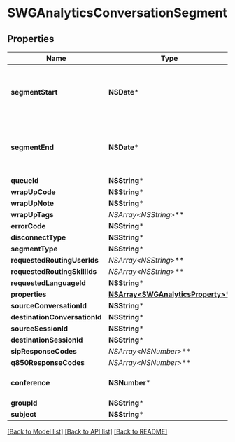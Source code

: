 # SWGAnalyticsConversationSegment

## Properties
Name | Type | Description | Notes
------------ | ------------- | ------------- | -------------
**segmentStart** | **NSDate*** | Date time is represented as an ISO-8601 string. For example: yyyy-MM-ddTHH:mm:ss.SSSZ | [optional] 
**segmentEnd** | **NSDate*** | Date time is represented as an ISO-8601 string. For example: yyyy-MM-ddTHH:mm:ss.SSSZ | [optional] 
**queueId** | **NSString*** |  | [optional] 
**wrapUpCode** | **NSString*** |  | [optional] 
**wrapUpNote** | **NSString*** |  | [optional] 
**wrapUpTags** | **NSArray&lt;NSString*&gt;*** |  | [optional] 
**errorCode** | **NSString*** |  | [optional] 
**disconnectType** | **NSString*** |  | [optional] 
**segmentType** | **NSString*** |  | [optional] 
**requestedRoutingUserIds** | **NSArray&lt;NSString*&gt;*** |  | [optional] 
**requestedRoutingSkillIds** | **NSArray&lt;NSString*&gt;*** |  | [optional] 
**requestedLanguageId** | **NSString*** |  | [optional] 
**properties** | [**NSArray&lt;SWGAnalyticsProperty&gt;***](SWGAnalyticsProperty.md) |  | [optional] 
**sourceConversationId** | **NSString*** |  | [optional] 
**destinationConversationId** | **NSString*** |  | [optional] 
**sourceSessionId** | **NSString*** |  | [optional] 
**destinationSessionId** | **NSString*** |  | [optional] 
**sipResponseCodes** | **NSArray&lt;NSNumber*&gt;*** |  | [optional] 
**q850ResponseCodes** | **NSArray&lt;NSNumber*&gt;*** |  | [optional] 
**conference** | **NSNumber*** |  | [optional] [default to @0]
**groupId** | **NSString*** |  | [optional] 
**subject** | **NSString*** |  | [optional] 

[[Back to Model list]](../README.md#documentation-for-models) [[Back to API list]](../README.md#documentation-for-api-endpoints) [[Back to README]](../README.md)


